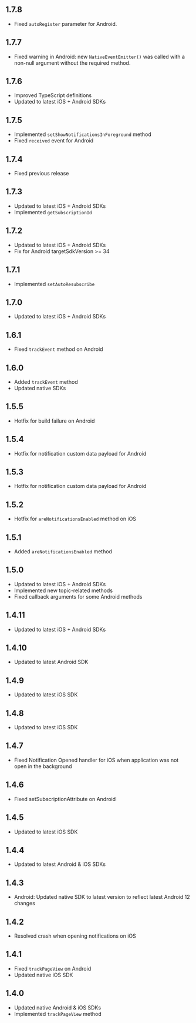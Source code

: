 ## 1.7.8
* Fixed `autoRegister` parameter for Android.

## 1.7.7
* Fixed warning in Android: new `NativeEventEmitter()` was called with a non-null argument without the required method.

## 1.7.6
* Improved TypeScript definitions
* Updated to latest iOS + Android SDKs

## 1.7.5
* Implemented `setShowNotificationsInForeground` method
* Fixed `received` event for Android

## 1.7.4
* Fixed previous release

## 1.7.3
* Updated to latest iOS + Android SDKs
* Implemented `getSubscriptionId`

## 1.7.2
* Updated to latest iOS + Android SDKs
* Fix for Android targetSdkVersion >= 34

## 1.7.1
* Implemented `setAutoResubscribe`

## 1.7.0
* Updated to latest iOS + Android SDKs

## 1.6.1
* Fixed `trackEvent` method on Android

## 1.6.0
* Added `trackEvent` method
* Updated native SDKs

## 1.5.5
* Hotfix for build failure on Android

## 1.5.4
* Hotfix for notification custom data payload for Android

## 1.5.3
* Hotfix for notification custom data payload for Android

## 1.5.2
* Hotfix for `areNotificationsEnabled` method on iOS

## 1.5.1
* Added `areNotificationsEnabled` method

## 1.5.0
* Updated to latest iOS + Android SDKs
* Implemented new topic-related methods
* Fixed callback arguments for some Android methods

## 1.4.11
* Updated to latest iOS + Android SDKs

## 1.4.10
* Updated to latest Android SDK

## 1.4.9
* Updated to latest iOS SDK

## 1.4.8
* Updated to latest iOS SDK

## 1.4.7
* Fixed Notification Opened handler for iOS when application was not open in the background

## 1.4.6
* Fixed setSubscriptionAttribute on Android

## 1.4.5
* Updated to latest iOS SDK

## 1.4.4
* Updated to latest Android & iOS SDKs

## 1.4.3
* Android: Updated native SDK to latest version to reflect latest Android 12 changes

## 1.4.2
* Resolved crash when opening notifications on iOS

## 1.4.1
* Fixed `trackPageView` on Android
* Updated native iOS SDK

## 1.4.0

* Updated native Android & iOS SDKs
* Implemented `trackPageView` method
